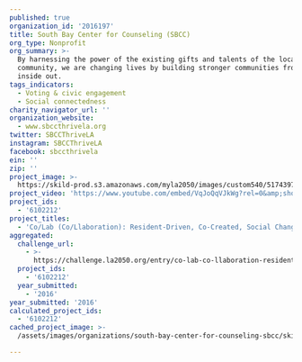 ```yaml
---
published: true
organization_id: '2016197'
title: South Bay Center for Counseling (SBCC)
org_type: Nonprofit
org_summary: >-
  By harnessing the power of the existing gifts and talents of the local
  community, we are changing lives by building stronger communities from the
  inside out.
tags_indicators:
  - Voting & civic engagement
  - Social connectedness
charity_navigator_url: ''
organization_website:
  - www.sbccthrivela.org
twitter: SBCCThriveLA
instagram: SBCCThriveLA
facebook: sbccthrivela
ein: ''
zip: ''
project_image: >-
  https://skild-prod.s3.amazonaws.com/myla2050/images/custom540/5174397094741-team88.jpg
project_video: 'https://www.youtube.com/embed/VqJoQqVJkWg?rel=0&amp;showinfo=0'
project_ids:
  - '6102212'
project_titles:
  - 'Co/Lab (Co/Llaboration): Resident-Driven, Co-Created, Social Change'
aggregated:
  challenge_url:
    - >-
      https://challenge.la2050.org/entry/co-lab-co-llaboration-resident-driven-co-created-social-change
  project_ids:
    - '6102212'
  year_submitted:
    - '2016'
year_submitted: '2016'
calculated_project_ids:
  - '6102212'
cached_project_image: >-
  /assets/images/organizations/south-bay-center-for-counseling-sbcc/skild-prod.s3.amazonaws.com/myla2050/images/custom540/5174397094741-team88.jpg

---
```

